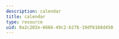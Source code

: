 ```yaml
---
description: calendar
title: calendar
type: resource
uid: 8a2c202e-6666-49c2-b276-19df6168d450
---
```

